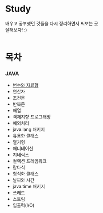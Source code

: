# Study
배우고 공부했던 것들을 다시 정리하면서 써보는 곳 <br/>
잘해보자! :)
 <br/>
 <br/>
# 목차
### JAVA
- [변수와 자료형](https://github.com/JINI-PeachFuzz/Study/blob/main/Java/Compilation/1.%20%EB%B3%80%EC%88%98%EC%99%80%20%EC%9E%90%EB%A3%8C%ED%98%95.md)
- 연산자
- 조건문
- 반복문
- 배열
- 객체지향 프로그래밍
- 예외처리
- java.lang 패키지
- 유용한 클래스
- 열거형
- 애너테이션
- 지네릭스
- 컬렉션 프레임워크
- 람다식
- 형식화 클래스
- 날짜와 시간
- java.time 패키지
- 쓰레드
- 스트림
- 입출력(I/O)


